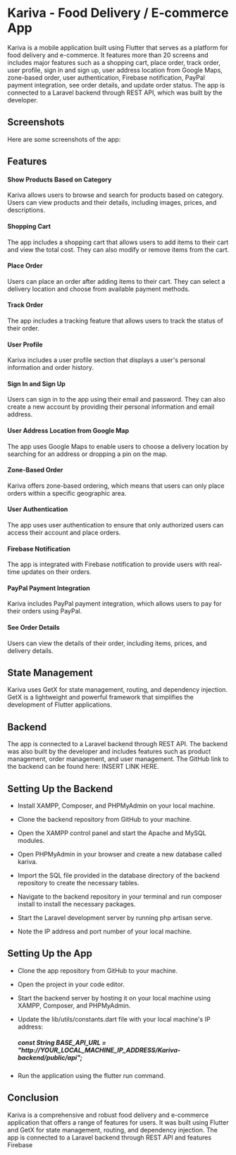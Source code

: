 # Kariva - Food Delivery / E-commerce App

Kariva is a mobile application built using Flutter that serves as a platform for food delivery and e-commerce. It features more than 20 screens and includes major features such as a shopping cart, place order, track order, user profile, sign in and sign up, user address location from Google Maps, zone-based order, user authentication, Firebase notification, PayPal payment integration, see order details, and update order status. The app is connected to a Laravel backend through REST API, which was built by the developer.

## Screenshots

Here are some screenshots of the app:

## Features

#### Show Products Based on Category
Kariva allows users to browse and search for products based on category. Users can view products and their details, including images, prices, and descriptions.

#### Shopping Cart
The app includes a shopping cart that allows users to add items to their cart and view the total cost. They can also modify or remove items from the cart.

#### Place Order
Users can place an order after adding items to their cart. They can select a delivery location and choose from available payment methods.

#### Track Order
The app includes a tracking feature that allows users to track the status of their order.

#### User Profile
Kariva includes a user profile section that displays a user's personal information and order history.

#### Sign In and Sign Up
Users can sign in to the app using their email and password. They can also create a new account by providing their personal information and email address.

#### User Address Location from Google Map
The app uses Google Maps to enable users to choose a delivery location by searching for an address or dropping a pin on the map.

#### Zone-Based Order
Kariva offers zone-based ordering, which means that users can only place orders within a specific geographic area.

#### User Authentication
The app uses user authentication to ensure that only authorized users can access their account and place orders.

#### Firebase Notification
The app is integrated with Firebase notification to provide users with real-time updates on their orders.

#### PayPal Payment Integration
Kariva includes PayPal payment integration, which allows users to pay for their orders using PayPal.

#### See Order Details
Users can view the details of their order, including items, prices, and delivery details.


## State Management
Kariva uses GetX for state management, routing, and dependency injection. GetX is a lightweight and powerful framework that simplifies the development of Flutter applications.

## Backend
The app is connected to a Laravel backend through REST API. The backend was also built by the developer and includes features such as product management, order management, and user management. The GitHub link to the backend can be found here: INSERT LINK HERE.

## Setting Up the Backend
- Install XAMPP, Composer, and PHPMyAdmin on your local machine.

- Clone the backend repository from GitHub to your machine.

- Open the XAMPP control panel and start the Apache and MySQL modules.

- Open PHPMyAdmin in your browser and create a new database called kariva.

- Import the SQL file provided in the database directory of the backend repository to create the necessary tables.

- Navigate to the backend repository in your terminal and run composer install to install the necessary packages.

- Start the Laravel development server by running php artisan serve.

- Note the IP address and port number of your local machine.

## Setting Up the App

- Clone the app repository from GitHub to your machine.

- Open the project in your code editor.

- Start the backend server by hosting it on your local machine using XAMPP, Composer, and PHPMyAdmin.

- Update the lib/utils/constants.dart file with your local machine's IP address:  
  ##### const String BASE_API_URL = "http://YOUR_LOCAL_MACHINE_IP_ADDRESS/Kariva-backend/public/api";

- Run the application using the flutter run command.

## Conclusion

Kariva is a comprehensive and robust food delivery and e-commerce application that offers a range of features for users. It was built using Flutter and GetX for state management, routing, and dependency injection. The app is connected to a Laravel backend through REST API and features Firebase